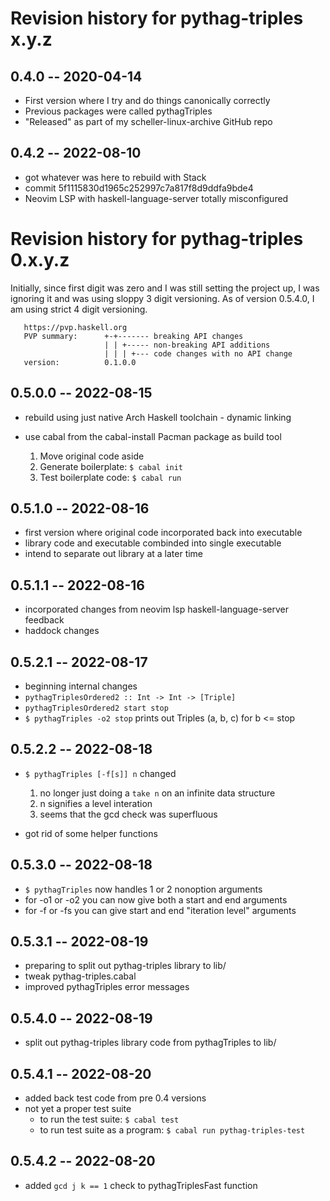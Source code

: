 # Revision history for pythag-triples x.y.z

## 0.4.0 -- 2020-04-14

* First version where I try and do things canonically correctly
* Previous packages were called pythagTriples
* "Released" as part of my scheller-linux-archive GitHub repo

## 0.4.2 -- 2022-08-10

* got whatever was here to rebuild with Stack
* commit 5f1115830d1965c252997c7a817f8d9ddfa9bde4
* Neovim LSP with haskell-language-server totally misconfigured

# Revision history for pythag-triples 0.x.y.z

Initially, since first digit was zero and I was still setting the
project up, I was ignoring it and was using sloppy 3 digit versioning.
As of version 0.5.4.0, I am using strict 4 digit versioning.

```
   https://pvp.haskell.org
   PVP summary:      +-+------- breaking API changes
                     | | +----- non-breaking API additions
                     | | | +--- code changes with no API change
   version:          0.1.0.0
```

## 0.5.0.0 -- 2022-08-15

* rebuild using just native Arch Haskell toolchain - dynamic linking
* use cabal from the cabal-install Pacman package as build tool

  1. Move original code aside
  2. Generate boilerplate: `$ cabal init`
  3. Test boilerplate code: `$ cabal run`

## 0.5.1.0 -- 2022-08-16

* first version where original code incorporated back into executable
* library code and executable combinded into single executable
* intend to separate out library at a later time

## 0.5.1.1 -- 2022-08-16

* incorporated changes from neovim lsp haskell-language-server feedback
* haddock changes

## 0.5.2.1 -- 2022-08-17

* beginning internal changes
* `pythagTriplesOrdered2 :: Int -> Int -> [Triple]`
* `pythagTriplesOrdered2 start stop`
* `$ pythagTriples -o2 stop` prints out Triples (a, b, c) for b <= stop

## 0.5.2.2 -- 2022-08-18

* `$ pythagTriples [-f[s]] n` changed

  1. no longer just doing a `take n` on an infinite data structure
  2. n signifies a level interation
  3. seems that the gcd check was superfluous 

* got rid of some helper functions

## 0.5.3.0 -- 2022-08-18

* `$ pythagTriples` now handles 1 or 2 nonoption arguments
* for -o1 or -o2 you can now give both a start and end arguments
* for -f or -fs you can give start and end "iteration level" arguments

## 0.5.3.1 -- 2022-08-19

* preparing to split out pythag-triples library to lib/
* tweak pythag-triples.cabal
* improved pythagTriples error messages

## 0.5.4.0 -- 2022-08-19

* split out pythag-triples library code from pythagTriples to lib/

## 0.5.4.1 -- 2022-08-20

* added back test code from pre 0.4 versions
* not yet a proper test suite
  * to run the test suite: `$ cabal test`
  * to run test suite as a program: `$ cabal run pythag-triples-test`
                          
## 0.5.4.2 -- 2022-08-20

* added `gcd j k == 1` check to pythagTriplesFast function

